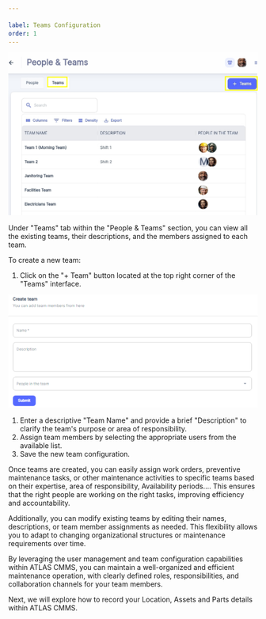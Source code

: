 ```yaml
---

label: Teams Configuration
order: 1
---
```

![](../../static/img/image47.png)

Under "Teams" tab within the "People & Teams" section, you can view all the existing teams, their descriptions, and the members assigned to each team.

To create a new team:

1. Click on the "\+ Team" button located at the top right corner of the "Teams" interface.

![](../../static/img/image48.png)

1. Enter a descriptive "Team Name" and provide a brief "Description" to clarify the team's purpose or area of responsibility.
2. Assign team members by selecting the appropriate users from the available list.
3. Save the new team configuration.

Once teams are created, you can easily assign work orders, preventive maintenance tasks, or other maintenance activities to specific teams based on their expertise, area of responsibility, Availability periods…. This ensures that the right people are working on the right tasks, improving efficiency and accountability.

Additionally, you can modify existing teams by editing their names, descriptions, or team member assignments as needed. This flexibility allows you to adapt to changing organizational structures or maintenance requirements over time.

By leveraging the user management and team configuration capabilities within ATLAS CMMS, you can maintain a well\-organized and efficient maintenance operation, with clearly defined roles, responsibilities, and collaboration channels for your team members.

Next, we will explore how to record your Location, Assets and Parts details within ATLAS CMMS.
